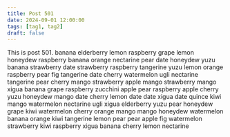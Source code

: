 ```yaml
---
title: Post 501
date: 2024-09-01 12:00:00
tags: [tag1, tag2]
draft: false
---
```

This is post 501.
banana
elderberry
lemon
raspberry
grape
lemon
honeydew
raspberry
banana
orange
nectarine
pear
date
honeydew
yuzu
banana
strawberry
date
strawberry
raspberry
tangerine
yuzu
lemon
orange
raspberry
pear
fig
tangerine
date
cherry
watermelon
ugli
nectarine
tangerine
pear
cherry
mango
strawberry
apple
mango
strawberry
mango
xigua
banana
grape
raspberry
zucchini
apple
pear
raspberry
apple
cherry
yuzu
honeydew
mango
date
cherry
lemon
date
date
xigua
date
quince
kiwi
mango
watermelon
nectarine
ugli
xigua
elderberry
yuzu
pear
honeydew
grape
kiwi
watermelon
cherry
orange
mango
mango
honeydew
watermelon
banana
orange
kiwi
tangerine
lemon
pear
pear
apple
fig
watermelon
strawberry
kiwi
raspberry
xigua
banana
cherry
lemon
nectarine

